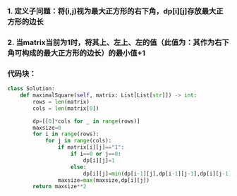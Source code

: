 ### 1. 定义子问题：将(i,j)视为最大正方形的右下角，dp[i][j]存放最大正方形的边长
### 2. 当matrix当前为1时，将其上、左上、左的值（此值为：其作为右下角可构成的最大正方形的边长）的最小值+1  
### 代码块：
```python
class Solution:
    def maximalSquare(self, matrix: List[List[str]]) -> int:
        rows = len(matrix)
        cols = len(matrix[0])

        dp=[[0]*cols for _ in range(rows)]
        maxsize=0
        for i in range(rows):
            for j in range(cols):
                if matrix[i][j]=="1":
                    if i==0 or j==0:
                        dp[i][j]=1
                    else:
                        dp[i][j]=min(dp[i-1][j],dp[i-1][j-1],dp[i][j-1])+1
                maxsize=max(maxsize,dp[i][j])
        return maxsize**2
```